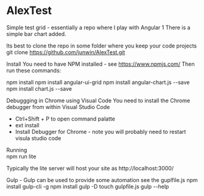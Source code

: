 # AlexTest
Simple test grid - essentially a repo where I play with Angular 1
There is a simple bar chart added.

Its best to clone the repo in some folder where you keep your code projects
git clone https://github.com/junwin/AlexTest.git

Install
You need to have NPM installed - see https://www.npmjs.com/
Then run these commands:

npm install
npm install angular-ui-grid
npm install angular-chart.js --save
npm install chart.js --save

Debuggging in Chrome using Visual Code
You need to install the Chrome debugger from within Visual Studio Code
* Ctrl+Shift + P to open command palatte
* ext install
* Install Debugger for Chrome - note you will probably need to restart visula studio code

Running  
npm run lite

Typically the lite server will host your site as http://localhost:3000/


Gulp  - Gulp can be used to provide some automation see the guplfile.js
npm install gulp-cli -g
npm install gulp -D
touch gulpfile.js
gulp --help
